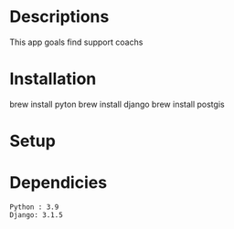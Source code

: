 Descriptions
===============
This app goals find support coachs


Installation
===============

brew install pyton
brew install django
brew install postgis



Setup
===============


Dependicies
===============
    Python : 3.9
    Django: 3.1.5